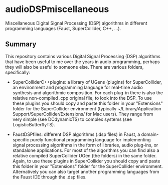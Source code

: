 # audioDSPmiscellaneous
Miscellaneous Digital Signal Processing (DSP) algorithms in different programming languages (Faust, SuperCollider, C++, ...).

## Summary

This repository contains various Digital Signal Processing (DSP) algorithms that have been useful to me over the years in audio programming, perhaps they will also be useful to someone else. There are various folders, specifically:

- SuperColliderC++plugins: a library of UGens (plugins) for SuperCollider, an environment and programming language for real-time audio synthesis and algorithmic composition. For each plug-in there is also the relative non-compiled .cpp original file, to look into the DSP. To use these plugins you should copy and paste this folder in your "Extensions" folder for the SuperCollider environment (typically ~/Library/Application Support/SuperCollider/Extensions/ for Mac users). They range from very simple (see DCdynamicTS) to complex systems (see LogisticButterflyTS).

- FaustDSPfiles: different DSP algorithms (.dsp files) in Faust, a domain-specific purely functional programming language for implementing signal processing algorithms in the form of libraries, audio plug-ins, or standalone applications. For most of the algorithms you can find also a relative compiled SuperCollider UGen (the folders) in the same folder. Again, to use these plugins in SuperCollider you should copy and paste this folder in your "Extensions" folder for the SuperCollider environment. Alternatively you can also target another programming languages from the Faust IDE through the .dsp files.



